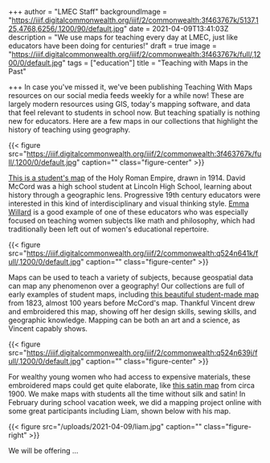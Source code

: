 +++
author = "LMEC Staff"
backgroundImage = "https://iiif.digitalcommonwealth.org/iiif/2/commonwealth:3f463767k/5137,125,4768,6256/,1200/90/default.jpg"
date = 2021-04-09T13:41:03Z
description = "We use maps for teaching every day at LMEC, just like educators have been doing for centuries!"
draft = true
image = "https://iiif.digitalcommonwealth.org/iiif/2/commonwealth:3f463767k/full/,1200/0/default.jpg"
tags = ["education"]
title = "Teaching with Maps in the Past"

+++
In case you've missed it, we've been publishing Teaching With Maps resources on our social media feeds weekly for a while now! These are largely modern resources using GIS, today's mapping software, and data that feel relevant to students in school now. But teaching spatially is nothing new for educators. Here are a few maps in our collections that highlight the history of teaching using geography.

{{< figure src="https://iiif.digitalcommonwealth.org/iiif/2/commonwealth:3f463767k/full/,1200/0/default.jpg" caption="" class="figure-center" >}}

[This is a student's map](https://collections.leventhalmap.org/search/commonwealth:3f4637669) of the Holy Roman Empire, drawn in 1914. David McCord was a high school student at Lincoln High School, learning about history through a geographic lens. Progressive 19th century educators were interested in this kind of interdisciplinary and visual thinking style. [Emma Willard](https://en.wikipedia.org/wiki/Emma_Willard) is a good example of one of these educators who was especially focused on teaching women subjects like math and philosophy, which had traditionally been left out of women's educational repertoire.

{{< figure src="https://iiif.digitalcommonwealth.org/iiif/2/commonwealth:q524n641k/full/,1200/0/default.jpg" caption="" class="figure-center" >}}

Maps can be used to teach a variety of subjects, because geospatial data can map any phenomenon over a geography! Our collections are full of early examples of student maps, including [this beautiful student-made map](https://collections.leventhalmap.org/search/commonwealth:q524n6409) from 1823, almost 100 years before McCord's map. Thankful Vincent drew and embroidered this map, showing off her design skills, sewing skills, and geographic knowledge. Mapping can be both an art and a science, as Vincent capably shows.

{{< figure src="https://iiif.digitalcommonwealth.org/iiif/2/commonwealth:q524n639j/full/,1200/0/default.jpg" caption="" class="figure-center" >}}

For wealthy young women who had access to expensive materials, these embroidered maps could get quite elaborate, like [this satin map](https://collections.leventhalmap.org/search/commonwealth:q524n6388) from circa 1900. We make maps with students all the time without silk and satin! In February during school vacation week, we did a mapping project online with some great participants including Liam, shown below with his map.

{{< figure src="/uploads/2021-04-09/liam.jpg" caption="" class="figure-right" >}}

We will be offering ...